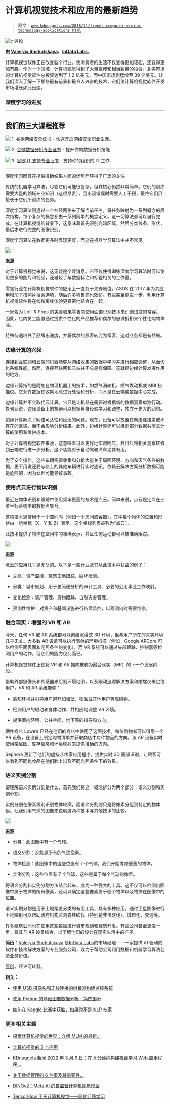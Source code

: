 # 计算机视觉技术和应用的最新趋势

> 原文：[`www.kdnuggets.com/2018/11/trends-computer-vision-technology-applications.html`](https://www.kdnuggets.com/2018/11/trends-computer-vision-technology-applications.html)

![c](img/3d9c022da2d331bb56691a9617b91b90.png) 评论

**由 [Valeryia Shchutskaya](https://www.linkedin.com/in/lersh/)、[InData Labs](https://indatalabs.com/)**。

计算机视觉软件正在改变各个行业，使消费者的生活不仅变得更加轻松，还变得更加有趣。作为一个领域，计算机视觉得到了大量宣传和相当数量的投资。北美市场的计算机视觉软件总投资达到了 1.2 亿美元，而中国市场则猛增至 39 亿美元。让我们深入了解一下那些最有前景和最令人兴奋的技术，它们使计算机视觉软件开发市场增长如此迅速。

### **深度学习的进展**

* * *

## 我们的三大课程推荐

![](img/0244c01ba9267c002ef39d4907e0b8fb.png) 1\. [谷歌网络安全证书](https://www.kdnuggets.com/google-cybersecurity) - 快速开启网络安全职业生涯。

![](img/e225c49c3c91745821c8c0368bf04711.png) 2\. [谷歌数据分析专业证书](https://www.kdnuggets.com/google-data-analytics) - 提升你的数据分析技能

![](img/0244c01ba9267c002ef39d4907e0b8fb.png) 3\. [谷歌 IT 支持专业证书](https://www.kdnuggets.com/google-itsupport) - 支持你的组织的 IT 工作

* * *

深度学习因其在提供准确结果方面的优势而获得了广泛的关注。

传统的机器学习算法，尽管它们可能很复杂，但其核心仍然非常简单。它们的训练需要大量的领域专业知识（这很昂贵），当出现错误时需要人工干预，最终它们只擅长于它们所训练的任务。

深度学习算法则通过一个神经网络来了解当前任务，将任务映射为一系列概念的层次结构。每个复杂的概念都由一系列简单的概念定义。这一切算法都可以自行完成。在计算机视觉的背景下，这意味着首先识别光暗区域，然后分类线条、形状，最后才进行完整的图像识别。

深度学习算法在数据更多时表现更好，而这在机器学习算法中并不常见。

![](img/bdd1f46f3b1d1f3c1c40f65ac876992b.png)

**[来源](https://towardsdatascience.com/why-deep-learning-is-needed-over-traditional-machine-learning-1b6a99177063)**

对于计算机视觉来说，这无疑是个好消息。它不仅使得训练深度学习算法时可以使用更多的图片和视频，还减轻了与数据标注和标签相关的工作量。

零售行业在计算机视觉软件的应用上一直处于先锋地位。ASOS 在 2017 年为其应用增加了按照片搜索选项，随后许多零售商也效仿。有些甚至更进一步，利用计算机视觉软件将在线和离线体验更紧密地结合在一起。

一家名为 Lolli & Pops 的美食糖果零售商使用面部识别技术来识别进店的常客。因此，店内员工能够通过提供个性化的产品推荐和偶尔的忠诚折扣来个性化购物体验。

特殊待遇培养了品牌忠诚度，并将偶尔的顾客转变为常客，这对业务都是有益的。

### **边缘计算的兴起**

连接到互联网和云端的机器能够从网络收集的数据中学习并进行相应调整，从而优化系统性能。然而，连接互联网和云端并不总是有保障。这就是边缘计算发挥作用的地方。

边缘计算指的是附加在物理机器上的技术，如燃气涡轮机、喷气发动机或 MRI 扫描仪。它允许数据在收集地点进行处理和分析，而不是在云端或数据中心完成。

边缘计算并不会取代云计算。它只是让机器在需要时根据新的数据洞察单独行动。换句话说，边缘设备上的机器可以根据自身经验学习和调整，独立于更大的网络。

边缘计算解决了网络可达性和延迟的问题。现在，设备可以放置在网络连接差或不存在的区域，而不会影响分析结果。此外，边缘计算还可以抵消部分数据共享云计算的使用和维护成本。

对于计算机视觉软件来说，这意味着可以更好地实时响应，并且只将相关洞察转移到云端进行进一步分析。这个功能对于自动驾驶汽车尤其有用。

为了安全操作，这些车辆需要收集和分析大量关于周围环境、方向和天气条件的数据，更不用说还要与路上的其他车辆进行实时通讯。依赖云解决方案分析数据可能是危险的，因为延迟可能导致事故。

### **使用点云进行物体识别**

最近在物体识别和跟踪中使用频率更高的技术是点云。简单来说，点云是定义在三维坐标系统中的数据点集合。

这项技术通常用于一个空间内（例如一个房间或容器），其中每个物体的位置和形状由一组坐标（X、Y 和 Z）表示。这个坐标列表被称为“点云”。

此技术提供了物体在空间中的准确表示，并且任何运动都可以被准确跟踪。

![](img/18884e21adc3b041ed2667a74ed37c40.png)

**[来源](https://www.hermary.com/learning/3d-vision-data-look-like/)**

点云的应用几乎是无尽的。以下是一些行业及其从此技术中获益的例子：

+   文档：资产监控、建筑工地跟踪、破坏检测。

+   分类：城市规划、用于更简便分析的审计工具、必要的公用事业工作映射。

+   变化检测：资产管理、货物跟踪、自然灾害管理。

+   预测性维护：对资产和基础设施进行持续监控，以预测何时需要维修。

### **融合现实：增强的 VR 和 AR**

今天，任何 VR 或 AR 系统都可以创建沉浸式 3D 环境，但与用户所在的真实环境几乎无关。大多数 AR 设备可以执行简单的环境扫描（例如，Google ARCore 可以检测平面表面和光照条件的变化），而 VR 系统可以通过头部跟踪、控制器等检测用户的动作，但它们的能力仅此而已。

计算机视觉软件正在将 VR 和 AR 推向被称为融合现实（MR）的下一个发展阶段。

借助外部摄像头和传感器来绘制环境地图，以及眼动追踪解决方案和陀螺仪来定位用户，VR 和 AR 系统能够：

+   感知环境并引导用户避开如墙壁、物品或其他用户等障碍物。

+   检测用户的眼动和身体动作，并相应地调整 VR 环境。

+   提供室内环境、公共空间、地下等的指导和方向。

硬件商店 Lowe’s 已经在他们的商店中使用了这项技术。每位购物者可以借用一个 AR 设备，在设备上制定购物清单并获取商店中每件物品的方向。该 AR 设备实时使用楼层图、库存信息和环境映射来提供准确的方向。

Sephora 更新了他们的虚拟艺术家应用程序，提供实时 3D 面部识别，让顾客可以看到不同化妆品在他们脸上以及不同光照条件下的效果。

### **语义实例分割**

要理解语义实例分割是什么，首先我们将这一概念拆分为两个部分：语义分割和实例分割。

实例分割在像素级别识别物体轮廓，而语义分割则只是将像素分组到特定的物体组。让我们用气球的图像来说明这两种技术与其他技术的比较。

![](img/3d73e4becb62d0f49d3d51f05a753849.png)

**[来源](https://engineering.matterport.com/splash-of-color-instance-segmentation-with-mask-r-cnn-and-tensorflow-7c761e238b46)**

+   分类：此图像中有一个气球。

+   语义分割：这些是所有的气球像素。

+   物体检测：此图像中的这些位置有 7 个气球。我们开始考虑重叠的物体。

+   实例分割：这些位置有 7 个气球，这些是属于每个气球的像素。

将语义分割和实例分割方法结合起来，成为一种强大的工具。这不仅可以检测出图像中属于物体的所有像素，还可以确定这些像素属于哪个物体以及物体在图像中的位置。

语义实例分割是用于土地覆盖分类的有用工具，具有多种应用。通过卫星图像进行土地映射可以帮助政府机构监测森林砍伐（特别是非法砍伐）、城市化、交通等。

许多建筑公司也在使用这些数据进行城市规划和建筑开发。有些公司甚至更进一步，将其与 AR 设备结合，以了解他们的设计在现实生活中的样子。

**简历**：[Valeryia Shchutskaya](https://www.linkedin.com/in/lersh/) 是[InData Labs](https://indatalabs.com/)的市场经理——一家提供 AI 驱动的软件和技术解决方案的专业服务公司，致力于帮助公司利用数据和机器学习算法创造业务价值。

[原创](https://indatalabs.com/blog/data-science/trends-computer-vision-software-market?cli_action=1540045586.641)。经许可转载。

**相关：**

+   [使用 USB 摄像头和无线连接的树莓派构建监控系统](https://www.kdnuggets.com/2018/11/building-surveillance-system-usb-camera-wireless-connected-raspberry-pi.html)

+   [使用 Python 的基础图像数据分析 – 第四部分](https://www.kdnuggets.com/2018/10/basic-image-analysis-python-p4.html)

+   [如何在 Kaggle 比赛中获胜，如果你不是 NLP 专家](https://www.kdnuggets.com/2017/09/win-kaggle-nlp-not-expert.html)

### 更多相关主题

+   [探索计算机视觉的世界：介绍 MLM 的最新…](https://www.kdnuggets.com/2024/01/mlm-discover-the-world-of-computer-vision-ebook)

+   [计算机视觉的 5 个应用](https://www.kdnuggets.com/2022/03/5-applications-computer-vision.html)

+   [KDnuggets 新闻 2022 年 3 月 9 日：在 5 分钟内构建机器学习 Web 应用程序…](https://www.kdnuggets.com/2022/n10.html)

+   [关于数据管理的 6 件事及其重要性…](https://www.kdnuggets.com/2022/05/6-things-need-know-data-management-matters-computer-vision.html)

+   [DINOv2：Meta AI 的自监督计算机视觉模型](https://www.kdnuggets.com/2023/05/dinov2-selfsupervised-computer-vision-models-meta-ai.html)

+   [TensorFlow 用于计算机视觉——简化迁移学习](https://www.kdnuggets.com/2022/01/tensorflow-computer-vision-transfer-learning-made-easy.html)
